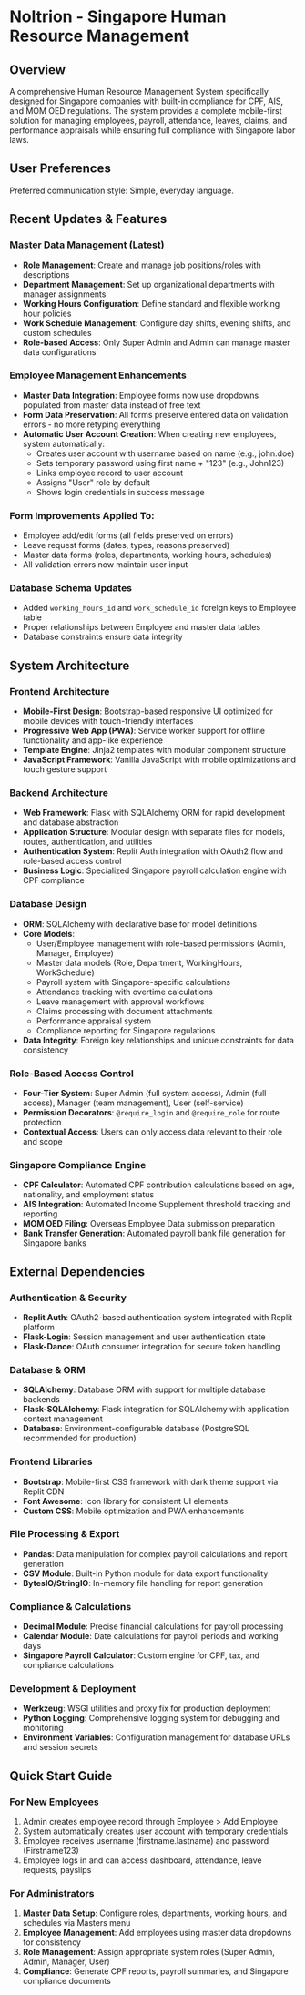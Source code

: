 # Noltrion - Singapore Human Resource Management

## Overview

A comprehensive Human Resource Management System specifically designed for Singapore companies with built-in compliance for CPF, AIS, and MOM OED regulations. The system provides a complete mobile-first solution for managing employees, payroll, attendance, leaves, claims, and performance appraisals while ensuring full compliance with Singapore labor laws.

## User Preferences

Preferred communication style: Simple, everyday language.

## Recent Updates & Features

### Master Data Management (Latest)
- **Role Management**: Create and manage job positions/roles with descriptions
- **Department Management**: Set up organizational departments with manager assignments
- **Working Hours Configuration**: Define standard and flexible working hour policies
- **Work Schedule Management**: Configure day shifts, evening shifts, and custom schedules
- **Role-based Access**: Only Super Admin and Admin can manage master data configurations

### Employee Management Enhancements
- **Master Data Integration**: Employee forms now use dropdowns populated from master data instead of free text
- **Form Data Preservation**: All forms preserve entered data on validation errors - no more retyping everything
- **Automatic User Account Creation**: When creating new employees, system automatically:
  - Creates user account with username based on name (e.g., john.doe)
  - Sets temporary password using first name + "123" (e.g., John123)
  - Links employee record to user account
  - Assigns "User" role by default
  - Shows login credentials in success message

### Form Improvements Applied To:
- Employee add/edit forms (all fields preserved on errors)
- Leave request forms (dates, types, reasons preserved)
- Master data forms (roles, departments, working hours, schedules)
- All validation errors now maintain user input

### Database Schema Updates
- Added `working_hours_id` and `work_schedule_id` foreign keys to Employee table
- Proper relationships between Employee and master data tables
- Database constraints ensure data integrity

## System Architecture

### Frontend Architecture
- **Mobile-First Design**: Bootstrap-based responsive UI optimized for mobile devices with touch-friendly interfaces
- **Progressive Web App (PWA)**: Service worker support for offline functionality and app-like experience
- **Template Engine**: Jinja2 templates with modular component structure
- **JavaScript Framework**: Vanilla JavaScript with mobile optimizations and touch gesture support

### Backend Architecture
- **Web Framework**: Flask with SQLAlchemy ORM for rapid development and database abstraction
- **Application Structure**: Modular design with separate files for models, routes, authentication, and utilities
- **Authentication System**: Replit Auth integration with OAuth2 flow and role-based access control
- **Business Logic**: Specialized Singapore payroll calculation engine with CPF compliance

### Database Design
- **ORM**: SQLAlchemy with declarative base for model definitions
- **Core Models**: 
  - User/Employee management with role-based permissions (Admin, Manager, Employee)
  - Master data models (Role, Department, WorkingHours, WorkSchedule)
  - Payroll system with Singapore-specific calculations
  - Attendance tracking with overtime calculations
  - Leave management with approval workflows
  - Claims processing with document attachments
  - Performance appraisal system
  - Compliance reporting for Singapore regulations
- **Data Integrity**: Foreign key relationships and unique constraints for data consistency

### Role-Based Access Control
- **Four-Tier System**: Super Admin (full system access), Admin (full access), Manager (team management), User (self-service)
- **Permission Decorators**: `@require_login` and `@require_role` for route protection
- **Contextual Access**: Users can only access data relevant to their role and scope

### Singapore Compliance Engine
- **CPF Calculator**: Automated CPF contribution calculations based on age, nationality, and employment status
- **AIS Integration**: Automated Income Supplement threshold tracking and reporting
- **MOM OED Filing**: Overseas Employee Data submission preparation
- **Bank Transfer Generation**: Automated payroll bank file generation for Singapore banks

## External Dependencies

### Authentication & Security
- **Replit Auth**: OAuth2-based authentication system integrated with Replit platform
- **Flask-Login**: Session management and user authentication state
- **Flask-Dance**: OAuth consumer integration for secure token handling

### Database & ORM
- **SQLAlchemy**: Database ORM with support for multiple database backends
- **Flask-SQLAlchemy**: Flask integration for SQLAlchemy with application context management
- **Database**: Environment-configurable database (PostgreSQL recommended for production)

### Frontend Libraries
- **Bootstrap**: Mobile-first CSS framework with dark theme support via Replit CDN
- **Font Awesome**: Icon library for consistent UI elements
- **Custom CSS**: Mobile optimization and PWA enhancements

### File Processing & Export
- **Pandas**: Data manipulation for complex payroll calculations and report generation
- **CSV Module**: Built-in Python module for data export functionality
- **BytesIO/StringIO**: In-memory file handling for report generation

### Compliance & Calculations
- **Decimal Module**: Precise financial calculations for payroll processing
- **Calendar Module**: Date calculations for payroll periods and working days
- **Singapore Payroll Calculator**: Custom engine for CPF, tax, and compliance calculations

### Development & Deployment
- **Werkzeug**: WSGI utilities and proxy fix for production deployment
- **Python Logging**: Comprehensive logging system for debugging and monitoring
- **Environment Variables**: Configuration management for database URLs and session secrets

## Quick Start Guide

### For New Employees
1. Admin creates employee record through Employee > Add Employee
2. System automatically creates user account with temporary credentials
3. Employee receives username (firstname.lastname) and password (Firstname123)
4. Employee logs in and can access dashboard, attendance, leave requests, payslips

### For Administrators
1. **Master Data Setup**: Configure roles, departments, working hours, and schedules via Masters menu
2. **Employee Management**: Add employees using master data dropdowns for consistency
3. **Role Management**: Assign appropriate system roles (Super Admin, Admin, Manager, User)
4. **Compliance**: Generate CPF reports, payroll summaries, and Singapore compliance documents